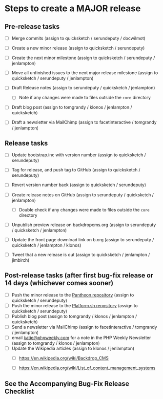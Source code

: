 Steps to create a MAJOR release
=================================


## Pre-release tasks

- [ ] Merge commits (assign to quicksketch / serundeputy / docwilmot)
- [ ] Create a new minor release (assign to quicksketch / serundeputy)
- [ ] Create the next minor milestone (assign to quicksketch / serundeputy / jenlampton)
- [ ] Move all unfinished issues to the next major release milestone (assign to quicksketch / serundeputy / jenlampton)
- [ ] Draft Release notes (assign to serundeputy / quicksketch / jenlampton)
  - [ ] Note if any changes were made to files outside the `core` directory
- [ ] Draft blog post (assign to tomgrandy / klonos / jenlampton / quicksketch)
- [ ] Draft a newsletter via MailChimp (assign to facetinteractive / tomgrandy / jenlampton)


## Release tasks

- [ ] Update bootstrap.inc with version number (assign to quicksketch / serundeputy)
- [ ] Tag for release, and push tag to GitHub (assign to quicksketch / serundeputy)
- [ ] Revert version number back (assign to quicksketch / serundeputy)
- [ ] Create release notes on GitHub (assign to serundeputy / quicksketch / jenlampton)
  - [ ] Double check if any changes were made to files outside the `core` directory
- [ ] Unpublish preview release on backdropcms.org (assign to serundeputy / quicksketch / jenlampton)
- [ ] Update the front page download link on b.org (assign to serundeputy / quicksketch / jenlampton / klonos)
- [ ] Tweet that a new release is out (assign to quicksketch / jenlampton / jimbirch)


## Post-release tasks (after first bug-fix release or 14 days (whichever comes sooner)

- [ ] Push the minor release to the [Pantheon repository](https://github.com/backdrop-ops/backdrop-pantheon) (assign to quicksketch / serundeputy)
- [ ] Push the minor release to the [Platform.sh repository](https://github.com/platformsh/platformsh-example-backdrop) (assign to quicksketch / serundeputy)
- [ ] Publish blog post (assign to tomgrandy / klonos / jenlampton / quicksketch)
- [ ] Send a newsletter via MailChimp (assign to facetinteractive / tomgrandy / jenlampton)
- [ ] email katie@phpweekly.com for a note in the PHP Weekly Newsletter (assign to tomgrandy / klonos / jenlampton)
- [ ] Update the Wikipedia articles (assign to klonos / jenlampton)
  - [ ] https://en.wikipedia.org/wiki/Backdrop_CMS
  - [ ] https://en.wikipedia.org/wiki/List_of_content_management_systems


See the Accompanying Bug-Fix Release Checklist
----------------------------------------------
